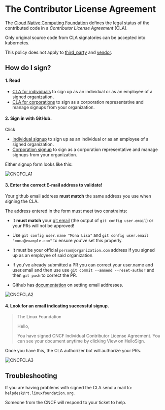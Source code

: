 # The Contributor License Agreement

The [Cloud Native Computing Foundation][CNCF] defines the legal status of the
contributed code in a _Contributor License Agreement_ (CLA).

Only original source code from CLA signatories can be accepted into kubernetes.

This policy does not apply to [third_party] and [vendor].

## How do I sign?

#### 1. Read

  * [CLA for individuals] to sign up as an individual or as an employee of a signed organization.
  * [CLA for corporations] to sign as a corporation representative and manage signups from your organization.
  
#### 2. Sign in with GitHub.

Click
  * [Individual signup] to sign up as an individual or as an employee of a signed organization. 
  * [Corporation signup] to sign as a corporation representative and manage signups from your organization.

Either signup form looks like this:

![CNCFCLA1](http://i.imgur.com/tEk2x3j.png)

#### 3. Enter the correct E-mail address to validate!

Your github email address __must match__ the same address you use when signing the CLA.

The address entered in the form must meet two constraints:
 
 * It __must match__ your  [git email] (the output of `git config user.email`)
   or your PRs will not be approved!

 * Use `git config user.name "Mona Lisa"` and `git config user.email "mona@example.com"`
   to ensure you've set this properly.

 * It must be your official `person@organization.com` address if you signed up
   as an employee of said organization.

 * If you've already submitted a PR you can correct your user.name and user.email 
   and then use use `git commit --ammend --reset-author` and then `git push` to 
   correct the PR.  

 * Github has [documentation] on setting email addresses. 
    

![CNCFCLA2](http://i.imgur.com/t3WAtrz.png)

#### 4. Look for an email indicating successful signup.

> The Linux Foundation
>
> Hello,
>
> You have signed CNCF Individual Contributor License Agreement.
> You can see your document anytime by clicking View on HelloSign.
>

Once you have this, the CLA authorizer bot will authorize your PRs.

![CNCFCLA3](http://i.imgur.com/C5ZsNN6.png)


## Troubleshooting

If you are having problems with signed the CLA send a mail to: `helpdesk@rt.linuxfoundation.org`.

Someone from the CNCF will respond to your ticket to help. 

[CNCF]: https://www.cncf.io/community
[CLA for individuals]: https://github.com/cncf/cla/blob/master/individual-cla.pdf
[CLA for corporations]: https://github.com/cncf/cla/blob/master/corporate-cla.pdf
[Corporation signup]: https://identity.linuxfoundation.org/node/285/organization-signup
[Individual signup]: https://identity.linuxfoundation.org/projects/cncf
[git email]: https://help.github.com/articles/setting-your-email-in-git
[third_party]: https://github.com/kubernetes/kubernetes/tree/master/third_party
[vendor]: https://github.com/kubernetes/kubernetes/tree/master/vendor
[documentation]: https://help.github.com/articles/setting-your-commit-email-address-on-github/
